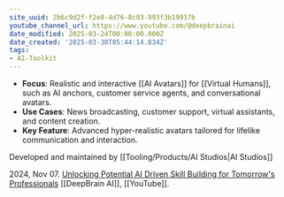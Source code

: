 ```yaml
---
site_uuid: 2b6c9d2f-f2e8-4d76-8c93-993f3b19917b
youtube_channel_url: https://www.youtube.com/@deepbrainai
date_modified: 2025-03-24T00:00:00.000Z
date_created: '2025-03-30T05:44:14.834Z'
tags:
- AI-Toolkit
---
```




- **Focus**: Realistic and interactive [[AI Avatars]] for [[Virtual Humans]], such as AI anchors, customer service agents, and conversational avatars.
- **Use Cases**: News broadcasting, customer support, virtual assistants, and content creation.
- **Key Feature**: Advanced hyper-realistic avatars tailored for lifelike communication and interaction.

Developed and maintained by [[Tooling/Products/AI Studios|AI Studios]]

2024, Nov 07. [Unlocking Potential AI Driven Skill Building for Tomorrow's Professionals](https://www.youtube.com/watch?v=AWSqiA1bH2U) [[DeepBrain AI]], [[YouTube]].